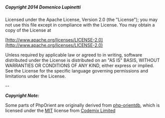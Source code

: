 ##### Copyright 2014 Domenico Lupinetti

Licensed under the Apache License, Version 2.0 (the "License");
you may not use this file except in compliance with the License.
You may obtain a copy of the License at

  [http://www.apache.org/licenses/LICENSE-2.0](http://www.apache.org/licenses/LICENSE-2.0)
    
Unless required by applicable law or agreed to in writing, software
distributed under the License is distributed on an "AS IS" BASIS,
WITHOUT WARRANTIES OR CONDITIONS OF ANY KIND, either express or implied.
See the License for the specific language governing permissions and
limitations under the License.

--

***Copyright Note:***

Some parts of PhpOrient are originally derived from [php-orientdb](https://github.com/codemix/php-orientdb), which is licensed under the [MIT](https://github.com/codemix/php-orientdb/blob/master/LICENSE.md) license from [Codemix Limited](http://codemix.com/)
